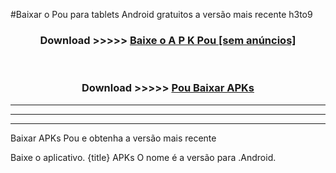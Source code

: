 #Baixar o Pou   para tablets Android gratuitos a versão mais recente h3to9


<div align="center">
<h3>Download >>>>> <a href="https://pt-web.web.app/?pt= Pou ">Baixe o A P K Pou  [sem anúncios]</a></h3><br>

<h3>Download >>>>> <a href="https://pt-web.web.app/?pt= Pou ">Pou  Baixar APKs</a></h3>
</div>

----------------------------------------------------------

----------------------------------------------------------

----------------------------------------------------------

Baixar APKs Pou  e obtenha a versão mais recente

Baixe o aplicativo. {title} APKs O nome é a versão para .Android.


